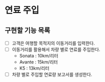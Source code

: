 # 연료 주입

## 구현할 기능 목록

- [ ] 고객은 여행할 목적지의 이동거리를 입력한다.
- [ ] 이동거리를 활용해서 차량 별로 연료를 주입한다.
    - Sonata : 10km/리터
    - Avante : 15km/리터
    - K5 : 13km/리터
- [ ] 차량 별로 주입할 연료량 보고서를 생성한다.
